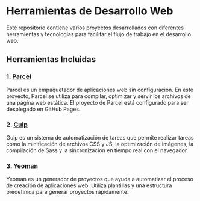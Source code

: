 # Herramientas de Desarrollo Web

Este repositorio contiene varios proyectos desarrollados con diferentes herramientas y tecnologías para facilitar el flujo de trabajo en el desarrollo web.

## Herramientas Incluidas

### 1. [Parcel](./Parcel/README.md)

Parcel es un empaquetador de aplicaciones web sin configuración. En este proyecto, Parcel se utiliza para compilar, optimizar y servir los archivos de una página web estática. El proyecto de Parcel está configurado para ser desplegado en GitHub Pages.

### 2. [Gulp](./Gulp/README.md)

Gulp es un sistema de automatización de tareas que permite realizar tareas como la minificación de archivos CSS y JS, la optimización de imágenes, la compilación de Sass y la sincronización en tiempo real con el navegador.

### 3. [Yeoman](./Yeoman/README.md)

Yeoman es un generador de proyectos que ayuda a automatizar el proceso de creación de aplicaciones web. Utiliza plantillas y una estructura predefinida para generar proyectos rápidamente.


